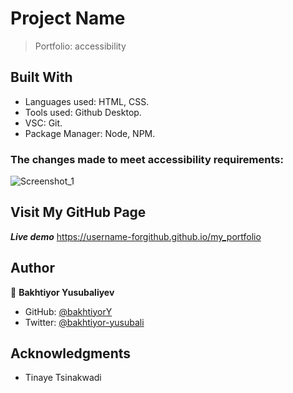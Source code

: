 # Project Name
> Portfolio: accessibility

## Built With
- Languages used: HTML, CSS.
- Tools used: Github Desktop.
- VSC: Git.
- Package Manager: Node, NPM.

### The changes made to meet accessibility requirements:

![Screenshot_1](https://user-images.githubusercontent.com/104260002/178505545-9d75e02f-e31e-4d2d-ae5b-6cfe6a00dbb8.jpg)

## Visit My GitHub Page
 **_Live demo_** https://username-forgithub.github.io/my_portfolio

## Author
👤 **Bakhtiyor Yusubaliyev**
- GitHub: [@bakhtiyorY](https://github.com/githubhandle)
- Twitter: [@bakhtiyor-yusubali](https://twitter.com/twitterhandle)

## Acknowledgments
- Tinaye Tsinakwadi



